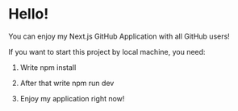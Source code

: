 # Hello!

You can enjoy my Next.js GitHub Application with all GitHub users!

If you want to start this project by local machine, you need:

1. Write npm install

2. After that write npm run dev

3. Enjoy my application right now!